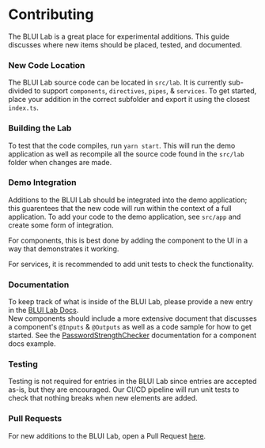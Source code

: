 # Contributing

The BLUI Lab is a great place for experimental additions.  This guide discusses where new items should be placed, tested, and documented.

### New Code Location

The BLUI Lab source code can be located in `src/lab`.  It is currently sub-divided to support `components`, `directives`, `pipes`, & `services`.  To get started, place your addition in the correct subfolder and export it using the closest `index.ts`.


### Building the Lab

To test that the code compiles, run `yarn start`.  This will run the demo application as well as recompile all the source code found in the `src/lab` folder when changes are made. 

### Demo Integration

Additions to the BLUI Lab should be integrated into the demo application; this guarentees that the new code will run within the context of a full application.
To add your code to the demo application, see `src/app` and create some form of integration.

For components, this is best done by adding the component to the UI in a way that demonstrates it working. 

For services, it is recommended to add unit tests to check the functionality.  

### Documentation

To keep track of what is inside of the BLUI Lab, please provide a new entry in the [BLUI Lab Docs](`./docs/README.md`).  
New components should include a more extensive document that discusses a component's `@Inputs` & `@Outputs` as well as a code sample for how to get started. See the [PasswordStrengthChecker](`./docs/PasswordStrengthChecker.md`) documentation for a component docs example.


### Testing

Testing is not required for entries in the BLUI Lab since entries are accepted as-is, but they are encouraged.  Our CI/CD pipeline will run unit tests to check that nothing breaks when new elements are added.


### Pull Requests

For new additions to the BLUI Lab, open a Pull Request [here](https://github.com/brightlayer-ui/angular-blui-lab/pulls).  


